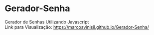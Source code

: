 # Gerador-Senha
 Gerador de Senhas Utilizando Javascript <br>
 Link para Visualização: https://marcosvinisil.github.io/Gerador-Senha/
